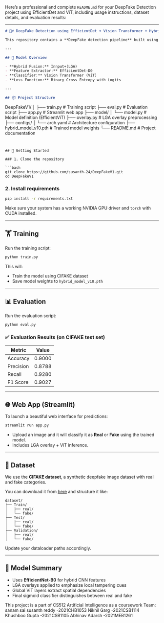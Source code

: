 Here’s a professional and complete `README.md` for your DeepFake Detection project using EfficientDet and ViT, including usage instructions, dataset details, and evaluation results:

---

```markdown
# 🕵️‍♂️ DeepFake Detection using EfficientDet + Vision Transformer + Hybrid Mathematical Models

This repository contains a **DeepFake detection pipeline** built using **EfficientDet (Backbone)**,  **Vision Transformer (ViT)**  and **Hybrid Mathematical Models**for global feature analysis. It uses the **CIFAKE** dataset, a synthetic dataset for real vs fake image classification.

---

## 🧠 Model Overview

- **Hybrid Fusion:** Innput+(LGA)
- **Feature Extractor:** EfficientDet-D0
- **Classifier:** Vision Transformer (ViT)
- **Loss Function:** Binary Cross Entropy with Logits

---

## 📦 Project Structure

```

DeepFakeV1/
│
├── train.py               # Training script
├── eval.py                # Evaluation script
├── app.py                 # Streamlit web app
├── model/
│   └── model.py           # Model definition (EfficientViT)
├── overlay.py             # LGA overlay preprocessing
├── configs/
│   └── arch.yaml          # Architecture configuration
├── hybrid\_model\_v10.pth    # Trained model weights
└── README.md              # Project documentation

````


## 🚀 Getting Started

### 1. Clone the repository

```bash
git clone https://github.com/susanth-24/DeepFakeV1.git
cd DeepFakeV1
````

### 2. Install requirements

```bash
pip install -r requirements.txt
```

Make sure your system has a working NVIDIA GPU driver and `torch` with CUDA installed.

---

## 🏋️ Training

Run the training script:

```bash
python train.py
```

This will:

* Train the model using CIFAKE dataset
* Save model weights to `hybrid_model_v10.pth`

---

## 📊 Evaluation

Run the evaluation script:

```bash
python eval.py
```

### ✅ Evaluation Results (on CIFAKE test set)

| Metric    | Value  |
| --------- | ------ |
| Accuracy  | 0.9000 |
| Precision | 0.8788 |
| Recall    | 0.9280 |
| F1 Score  | 0.9027 |

---

## 🌐 Web App (Streamlit)

To launch a beautiful web interface for predictions:

```bash
streamlit run app.py
```

* Upload an image and it will classify it as **Real** or **Fake** using the trained model.
* Includes LGA overlay + ViT inference.

---

## 📁 Dataset

We use the **CIFAKE dataset**, a synthetic deepfake image dataset with real and fake categories.

You can download it from [here](https://github.com/peterwang512/CIFAKE) and structure it like:

```
dataset/
├── Train/
│   ├── real/
│   └── fake/
├── Test/
│   ├── real/
│   └── fake/
├── Validation/
│   ├── real/
│   └── fake/
```

Update your dataloader paths accordingly.

---

## 🧪 Model Summary

* Uses **EfficientNet-B0** for hybrid CNN features
* LGA overlays applied to emphasize local tampering cues
* Global ViT layers extract spatial dependencies
* Final sigmoid classifier distinguishes between real and fake



This project is a part of CS512 Artificial Intelligence as a coursework
Team:
sanam sai susanth reddy -2021CHB1053
Nikhil Garg -2021CSB1114
Khushboo Gupta -2021CSB1105
Abhinav Adarsh -2021MEB1261

